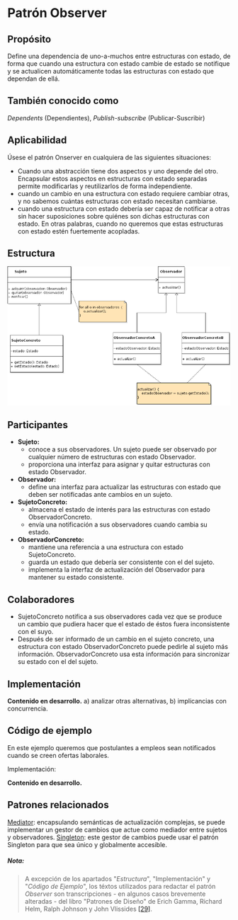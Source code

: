 # Patrón Observer

## Propósito

Define una dependencia de uno-a-muchos entre estructuras con estado, de forma que cuando una estructura con estado cambie de estado se notifique y se actualicen automáticamente todas las estructuras con estado que dependan de ellá.

## También conocido como

_Dependents_ (Dependientes), _Publish-subscribe_ (Publicar-Suscribir)

## Aplicabilidad

Úsese el patrón Onserver en cualquiera de las siguientes situaciones:
* Cuando una abstracción tiene dos aspectos y uno depende del otro. Encapsular estos aspectos en estructuras con estado separadas permite modificarlas y reutilizarlos de forma independiente.
* cuando un cambio en una estructura con estado requiere cambiar otras, y no sabemos cuántas estructuras con estado necesitan cambiarse.
* cuando una estructura con estado debería ser capaz de notificar a otras sin hacer suposiciones sobre quiénes son dichas estructuras con estado. En otras palabras, cuando no queremos que estas estructuras con estado estén fuertemente acopladas.

## Estructura

![](/assets/uml/observer.png)

## Participantes

* **Sujeto:**
  * conoce a sus observadores. Un sujeto puede ser observado por cualquier número de estructuras con estado Observador.
  * proporciona una interfaz para asignar y quitar estructuras con estado Observador.
* **Observador:**
  * define una interfaz para actualizar las estructuras con estado que deben ser notificadas ante cambios en un sujeto.
* **SujetoConcreto:**
  * almacena el estado de interés para las estructuras con estado ObservadorConcreto.
  * envía una notificación a sus observadores cuando cambia su estado.
* **ObservadorConcreto:**
  * mantiene una referencia a una estructura con estado SujetoConcreto.
  * guarda un estado que debería ser consistente con el del sujeto.
  * implementa la interfaz de actualización del Observador para mantener su estado consistente.

## Colaboradores

* SujetoConcreto notifica a sus observadores cada vez que se produce un cambio que pudiera hacer que el estado de éstos fuera inconsistente con el suyo.
* Después de ser informado de un cambio en el sujeto concreto, una estructura con estado ObservadorConcreto puede pedirle al sujeto más información. ObservadorConcreto usa esta información para sincronizar su estado con el del sujeto.

## Implementación

**Contenido en desarrollo.** a) analizar otras alternativas, b) implicancias con concurrencia.

## Código de ejemplo

En este ejemplo queremos que postulantes a empleos sean notificados cuando se creen ofertas laborales.

Implementación:

**Contenido en desarrollo.**

## Patrones relacionados

[Mediator](/patrones/comportamiento/mediator.md): encapsulando semánticas de actualización complejas, se puede implementar un gestor de cambios que actue como mediador entre sujetos y observadores.
[Singleton](/patrones/creacionales/singleton.md): este gestor de cambios puede usar el patrón Singleton para que sea único y globalmente accesible.

##### Nota:
> A excepción de los apartados "_Estructura_", "Implementación" y "_Código de Ejemplo_", los téxtos utilizados para redactar el patrón _Observer_ son transcripciones - en algunos casos brevemente alteradas - del libro "Patrones de Diseño" de Erich Gamma, Richard Helm, Ralph Johnson y John Vlissides [\[29\]](/recursos.md).
